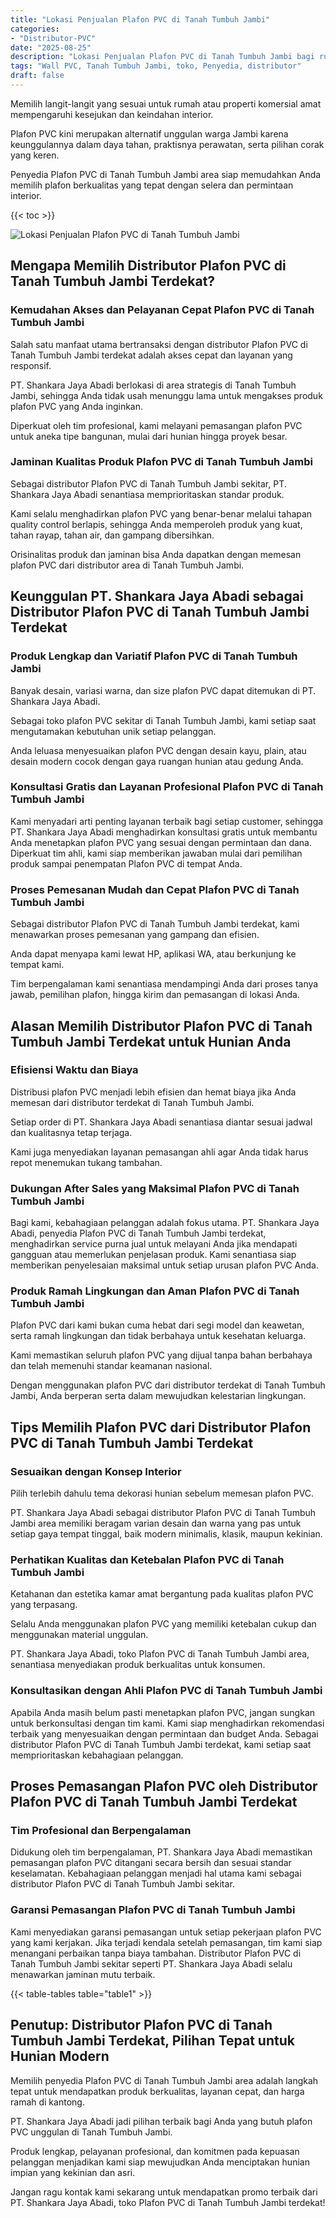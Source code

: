 ```yaml
---
title: "Lokasi Penjualan Plafon PVC di Tanah Tumbuh Jambi"
categories: 
- "Distributor-PVC"
date: "2025-08-25"
description: "Lokasi Penjualan Plafon PVC di Tanah Tumbuh Jambi bagi rumah, office, serta toko. Panel unggulan, variasi motif, pilihan warna elegan, beserta servis instalasi ditangani oleh tenaga ahli berpengalaman dan jaminan resmi!|Servis penyediaan Plafon PVC di Tanah Tumbuh Jambi bagi keperluan tempat tinggal, office, atau toko, beserta produk terbaik dan penempatan oleh tenaga ahli profesional serta garansi resmi.|Solusi Plafon PVC di Tanah Tumbuh Jambi yang terpercaya untuk hunian, perkantoran, dan ritel, bersama produk unggulan dan penempatan oleh tim ahli dan garansi resmi.|Penjualan Plafon PVC di Tanah Tumbuh Jambi untuk tempat tinggal, office, dan toko, dengan panel unggulan dan pemasangan ditangani oleh tim ahli, lengkap beserta kepastian resmi.}"
tags: "Wall PVC, Tanah Tumbuh Jambi, toko, Penyedia, distributor"
draft: false
---
```


Memilih langit-langit yang sesuai untuk rumah atau properti komersial amat mempengaruhi kesejukan dan keindahan interior.

Plafon PVC kini merupakan alternatif unggulan warga Jambi karena keunggulannya dalam daya tahan, praktisnya perawatan, serta pilihan corak yang keren.

Penyedia Plafon PVC di Tanah Tumbuh Jambi area siap memudahkan Anda memilih plafon berkualitas yang tepat dengan selera dan permintaan interior.

{{< toc >}}

![Lokasi Penjualan Plafon PVC di Tanah Tumbuh Jambi](/images/Distributor-PVC/Lokasi-Penjualan-Plafon-PVC-di-Tanah-Tumbuh-Jambi.png)


## Mengapa Memilih Distributor Plafon PVC di Tanah Tumbuh Jambi Terdekat?

### Kemudahan Akses dan Pelayanan Cepat Plafon PVC di Tanah Tumbuh Jambi

Salah satu manfaat utama bertransaksi dengan distributor Plafon PVC di Tanah Tumbuh Jambi terdekat adalah akses cepat dan layanan yang responsif.

PT. Shankara Jaya Abadi berlokasi di area strategis di Tanah Tumbuh Jambi, sehingga Anda tidak usah menunggu lama untuk mengakses produk plafon PVC yang Anda inginkan.

Diperkuat oleh tim profesional, kami melayani pemasangan plafon PVC untuk aneka tipe bangunan, mulai dari hunian hingga proyek besar.

### Jaminan Kualitas Produk Plafon PVC di Tanah Tumbuh Jambi

Sebagai distributor Plafon PVC di Tanah Tumbuh Jambi sekitar, PT. Shankara Jaya Abadi senantiasa memprioritaskan standar produk.

Kami selalu menghadirkan plafon PVC yang benar-benar melalui tahapan quality control berlapis, sehingga Anda memperoleh produk yang kuat, tahan rayap, tahan air, dan gampang dibersihkan.

Orisinalitas produk dan jaminan bisa Anda dapatkan dengan memesan plafon PVC dari distributor area di Tanah Tumbuh Jambi.

## Keunggulan PT. Shankara Jaya Abadi sebagai Distributor Plafon PVC di Tanah Tumbuh Jambi Terdekat

### Produk Lengkap dan Variatif Plafon PVC di Tanah Tumbuh Jambi

Banyak desain, variasi warna, dan size plafon PVC dapat ditemukan di PT. Shankara Jaya Abadi.

Sebagai toko plafon PVC sekitar di Tanah Tumbuh Jambi, kami setiap saat mengutamakan kebutuhan unik setiap pelanggan.

Anda leluasa menyesuaikan plafon PVC dengan desain kayu, plain, atau desain modern cocok dengan gaya ruangan hunian atau gedung Anda.

### Konsultasi Gratis dan Layanan Profesional Plafon PVC di Tanah Tumbuh Jambi

Kami menyadari arti penting layanan terbaik bagi setiap customer, sehingga PT. Shankara Jaya Abadi menghadirkan konsultasi gratis untuk membantu Anda menetapkan plafon PVC yang sesuai dengan permintaan dan dana. Diperkuat tim ahli, kami siap memberikan jawaban mulai dari pemilihan produk sampai penempatan Plafon PVC di tempat Anda.

### Proses Pemesanan Mudah dan Cepat Plafon PVC di Tanah Tumbuh Jambi

Sebagai distributor Plafon PVC di Tanah Tumbuh Jambi terdekat, kami menawarkan proses pemesanan yang gampang dan efisien.

Anda dapat menyapa kami lewat HP, aplikasi WA, atau berkunjung ke tempat kami.

Tim berpengalaman kami senantiasa mendampingi Anda dari proses tanya jawab, pemilihan plafon, hingga kirim dan pemasangan di lokasi Anda.

## Alasan Memilih Distributor Plafon PVC di Tanah Tumbuh Jambi Terdekat untuk Hunian Anda

### Efisiensi Waktu dan Biaya

Distribusi plafon PVC menjadi lebih efisien dan hemat biaya jika Anda memesan dari distributor terdekat di Tanah Tumbuh Jambi.

Setiap order di PT. Shankara Jaya Abadi senantiasa diantar sesuai jadwal dan kualitasnya tetap terjaga.

Kami juga menyediakan layanan pemasangan ahli agar Anda tidak harus repot menemukan tukang tambahan.

### Dukungan After Sales yang Maksimal Plafon PVC di Tanah Tumbuh Jambi

Bagi kami, kebahagiaan pelanggan adalah fokus utama. PT. Shankara Jaya Abadi, penyedia Plafon PVC di Tanah Tumbuh Jambi terdekat, menghadirkan service purna jual untuk melayani Anda jika mendapati gangguan atau memerlukan penjelasan produk. Kami senantiasa siap memberikan penyelesaian maksimal untuk setiap urusan plafon PVC Anda.

### Produk Ramah Lingkungan dan Aman Plafon PVC di Tanah Tumbuh Jambi

Plafon PVC dari kami bukan cuma hebat dari segi model dan keawetan, serta ramah lingkungan dan tidak berbahaya untuk kesehatan keluarga.

Kami memastikan seluruh plafon PVC yang dijual tanpa bahan berbahaya dan telah memenuhi standar keamanan nasional.

Dengan menggunakan plafon PVC dari distributor terdekat di Tanah Tumbuh Jambi, Anda berperan serta dalam mewujudkan kelestarian lingkungan.

## Tips Memilih Plafon PVC dari Distributor Plafon PVC di Tanah Tumbuh Jambi Terdekat

### Sesuaikan dengan Konsep Interior

Pilih terlebih dahulu tema dekorasi hunian sebelum memesan plafon PVC.

PT. Shankara Jaya Abadi sebagai distributor Plafon PVC di Tanah Tumbuh Jambi area memiliki beragam varian desain dan warna yang pas untuk setiap gaya tempat tinggal, baik modern minimalis, klasik, maupun kekinian.

### Perhatikan Kualitas dan Ketebalan Plafon PVC di Tanah Tumbuh Jambi

Ketahanan dan estetika kamar amat bergantung pada kualitas plafon PVC yang terpasang.

Selalu Anda menggunakan plafon PVC yang memiliki ketebalan cukup dan menggunakan material unggulan.

PT. Shankara Jaya Abadi, toko Plafon PVC di Tanah Tumbuh Jambi area, senantiasa menyediakan produk berkualitas untuk konsumen.

### Konsultasikan dengan Ahli Plafon PVC di Tanah Tumbuh Jambi

Apabila Anda masih belum pasti menetapkan plafon PVC, jangan sungkan untuk berkonsultasi dengan tim kami. Kami siap menghadirkan rekomendasi terbaik yang menyesuaikan dengan permintaan dan budget Anda. Sebagai distributor Plafon PVC di Tanah Tumbuh Jambi terdekat, kami setiap saat memprioritaskan kebahagiaan pelanggan.

## Proses Pemasangan Plafon PVC oleh Distributor Plafon PVC di Tanah Tumbuh Jambi Terdekat

### Tim Profesional dan Berpengalaman

Didukung oleh tim berpengalaman, PT. Shankara Jaya Abadi memastikan pemasangan plafon PVC ditangani secara bersih dan sesuai standar keselamatan. Kebahagiaan pelanggan menjadi hal utama kami sebagai distributor Plafon PVC di Tanah Tumbuh Jambi sekitar.

### Garansi Pemasangan Plafon PVC di Tanah Tumbuh Jambi

Kami menyediakan garansi pemasangan untuk setiap pekerjaan plafon PVC yang kami kerjakan. Jika terjadi kendala setelah pemasangan, tim kami siap menangani perbaikan tanpa biaya tambahan. Distributor Plafon PVC di Tanah Tumbuh Jambi sekitar seperti PT. Shankara Jaya Abadi selalu menawarkan jaminan mutu terbaik.

{{< table-tables table="table1" >}}

## Penutup: Distributor Plafon PVC di Tanah Tumbuh Jambi Terdekat, Pilihan Tepat untuk Hunian Modern

Memilih penyedia Plafon PVC di Tanah Tumbuh Jambi area adalah langkah tepat untuk mendapatkan produk berkualitas, layanan cepat, dan harga ramah di kantong.

PT. Shankara Jaya Abadi jadi pilihan terbaik bagi Anda yang butuh plafon PVC unggulan di Tanah Tumbuh Jambi.

Produk lengkap, pelayanan profesional, dan komitmen pada kepuasan pelanggan menjadikan kami siap mewujudkan Anda menciptakan hunian impian yang kekinian dan asri.

Jangan ragu kontak kami sekarang untuk mendapatkan promo terbaik dari PT. Shankara Jaya Abadi, toko Plafon PVC di Tanah Tumbuh Jambi terdekat!